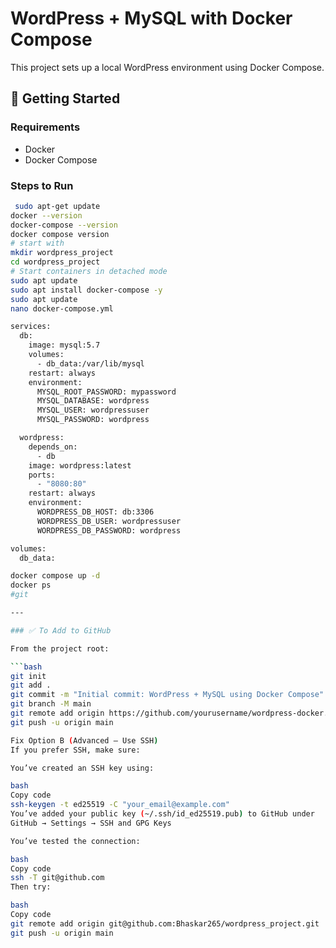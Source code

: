 # WordPress + MySQL with Docker Compose

This project sets up a local WordPress environment using Docker Compose.

## 🚀 Getting Started

### Requirements
- Docker
- Docker Compose

### Steps to Run

```bash
 sudo apt-get update
docker --version
docker-compose --version
docker compose version
# start with 
mkdir wordpress_project
cd wordpress_project
# Start containers in detached mode
sudo apt update
sudo apt install docker-compose -y
sudo apt update
nano docker-compose.yml

services:
  db:
    image: mysql:5.7
    volumes:
      - db_data:/var/lib/mysql
    restart: always
    environment:
      MYSQL_ROOT_PASSWORD: mypassword
      MYSQL_DATABASE: wordpress
      MYSQL_USER: wordpressuser
      MYSQL_PASSWORD: wordpress

  wordpress:
    depends_on:
      - db
    image: wordpress:latest
    ports:
      - "8080:80"
    restart: always
    environment:
      WORDPRESS_DB_HOST: db:3306
      WORDPRESS_DB_USER: wordpressuser
      WORDPRESS_DB_PASSWORD: wordpress

volumes:
  db_data:

docker compose up -d
docker ps
#git

---

### ✅ To Add to GitHub

From the project root:

```bash
git init
git add .
git commit -m "Initial commit: WordPress + MySQL using Docker Compose"
git branch -M main
git remote add origin https://github.com/yourusername/wordpress-docker.git
git push -u origin main

Fix Option B (Advanced – Use SSH)
If you prefer SSH, make sure:

You’ve created an SSH key using:

bash
Copy code
ssh-keygen -t ed25519 -C "your_email@example.com"
You’ve added your public key (~/.ssh/id_ed25519.pub) to GitHub under
GitHub → Settings → SSH and GPG Keys

You’ve tested the connection:

bash
Copy code
ssh -T git@github.com
Then try:

bash
Copy code
git remote add origin git@github.com:Bhaskar265/wordpress_project.git
git push -u origin main

